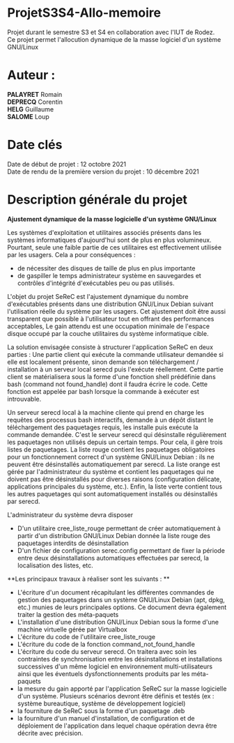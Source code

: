 # ProjetS3S4-Allo-memoire
Projet durant le semestre S3 et S4 en collaboration avec l'IUT de Rodez.  
Ce projet permet l'allocution dynamique de la masse logiciel d'un système GNU/Linux  
# Auteur :
**PALAYRET** Romain  
**DEPRECQ** Corentin  
**HELG** Guillaume  
**SALOME** Loup  

# Date clés
Date de début de projet                        : 12 octobre 2021  
Date de rendu de la première version du projet : 10 décembre 2021

# Description générale du projet 

**Ajustement dynamique de la masse logicielle d'un système GNU/Linux**

Les systèmes d'exploitation et utilitaires associés présents dans les systèmes informatiques d'aujourd'hui 
sont de plus en plus volumineux. Pourtant, seule une faible partie de ces utilitaires est effectivement utilisée 
par les usagers. Cela a pour conséquences : 

- de nécessiter des disques de taille de plus en plus importante 
- de gaspiller le temps administrateur système en sauvegardes et contrôles d'intégrité d'exécutables peu ou pas utilisés. 


L'objet du projet SeReC est l'ajustement dynamique du nombre d'exécutables présents dans une distribution GNU/Linux Debian 
suivant l'utilisation réelle du système par les usagers. Cet ajustement doit être aussi transparent que possible à l'utilisateur 
tout en offrant des performances acceptables, Le gain attendu est une occupation minimale de l'espace disque occupé par la couche 
utilitaires du système informatique cible. 


La solution envisagée consiste à structurer l'application SeReC en deux parties : 
Une partie client qui exécute la commande utilisateur demandée si elle est localement présente, sinon demande son téléchargement / installation 
à un serveur local serecd puis l'exécute réellement. Cette partie client se matérialisera sous la forme d'une fonction shell prédéfinie dans bash 
(command not found_handle) dont il faudra écrire le code. Cette fonction est appelée par bash lorsque la commande à exécuter est introuvable. 


Un serveur serecd local à la machine cliente qui prend en charge les requêtes des processus bash interactifs, demande à un dépôt distant le 
téléchargement des paquetages requis, les installe puis exécute la commande demandée. C'est le serveur serecd qui désinstalle régulièrement 
les paquetages non utilisés depuis un certain temps. Pour cela, il gère trois listes de paquetages. La liste rouge contient les paquetages 
obligatoires pour un fonctionnement correct d'un système GNU/Linux Debian : ils ne peuvent être désinstallés automatiquement par serecd. La 
liste orange est gérée par l'administrateur du système et contient les paquetages qui ne doivent pas être désinstallés pour diverses raisons 
(configuration délicate, applications principales du système, etc.). Enfin, la liste verte contient tous les autres paquetages qui sont automatiquement 
installés ou désinstallés par serecd. 


L'administrateur du système devra disposer 
- D'un utilitaire cree_liste_rouge permettant de créer automatiquement à partir d'un distribution GNU/Linux Debian donnée la liste rouge des paquetages 
interdits de désinstallation 
- D'un fichier de configuration serec.config permettant de fixer la période entre deux désinstallations automatiques effectuées par serecd, la localisation des listes, etc.


**Les principaux travaux à réaliser sont les suivants : **
- L'écriture d'un document récapitulant les différentes commandes de gestion des paquetages dans un système GNU/Linux Debian (apt, dpkg, etc.) munies de leurs principales options. Ce document devra également traiter la gestion des méta-paquets 
- L'installation d'une distribution GNU/Linux Debian sous la forme d'une machine virtuelle gérée par Virtualbox 
- L'écriture du code de l'utilitaire cree_liste_rouge 
- L'écriture du code de la fonction command_not_found_handle 
- L'écriture du code du serveur serecd. On traitera avec soin les contraintes de synchronisation entre les désinstallations et installations successives d'un même logiciel en environnement multi-utilisateurs ainsi que les éventuels dysfonctionnements produits par les méta-paquets 
- la mesure du gain apporté par l'application SeReC sur la masse logicielle d'un système. Plusieurs scénarios devront être définis et testés (ex : système bureautique, système de développement logiciel) 
- la fourniture de SeReC sous la forme d'un paquetage .deb 
- la fourniture d'un manuel d'installation, de configuration et de déploiement de l'application dans lequel chaque opération devra être décrite avec précision. 
